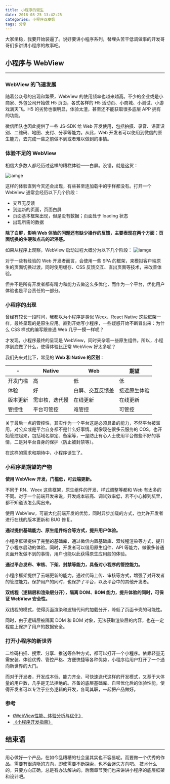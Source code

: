 ```yaml
---
title: 小程序的诞生
date: 2018-08-25 13:42:25
categories: 小程序双皮奶
tags: 分享
---
```

大家坐稳，我要开始装逼了。说好要讲小程序系列，替埋头苦干低调做事的开发哥哥们多讲讲小程序的故事吧。
<!--more-->

## 小程序与 WebView
---
### WebView 的飞速发展
随着公众号的出现和繁荣，WebView 的使用频率也越来越高。不少的企业或是小商家、外包公司开始做 H5 页面，各式各样的 H5 活动页、小商城、小测试、小游戏满天飞。H5 的劣势也很明显，体验太渣，甚至还不能获取很多底层 APP 拥有的功能。

微信团队也因此提供了一些 JS-SDK 给 Web 开发使用，包括拍摄、录音、语音识别、二维码、地图、支付、分享等能力。从此，Web 开发者可以使用到微信的原生能力，去完成一些之前做不到或者难以做到的事情。


### 体验不足的 WebView
相信大多数人都经历过这样的糟糕体验——白屏。没错，就是这货：

![iamge](https://github-imglib-1255459943.cos.ap-chengdu.myqcloud.com/1535165451%281%29.png)

这样的体验直到今天还会出现，有些甚至连加载中的字样都没有。打开一个 WebView 通常会经历以下几个阶段：
- 交互无反馈
- 到达新的页面，页面白屏
- 页面基本框架出现，但是没有数据；页面处于 loading 状态
- 出现所需的数据

**除了白屏，影响 Web 体验的问题还有缺少操作的反馈，主要表现在两个方面：页面切换的生硬和点击的迟滞感。**

如果从程序上观察，WebView 启动过程大概分为以下几个阶段：
![iamge](https://github-imglib-1255459943.cos.ap-chengdu.myqcloud.com/time.png)

对于一些有经验的 Web 开发者而言，会使用一些 SPA 的框架，来模拟客户端原生的页面切换过渡，同时使用缓存、CSS 反馈交互、直出页面等技术，来改善体验。

但并不是所有开发者都有精力和能力去做这么多优化，而作为一个平台，优化用户体验也是平台责任的一部分。


### 小程序的出现
曾经有较长一段时间，我都以为小程序是类似 Weex、React Native 这些框架一样，最终呈现的是原生应用。直到开始写小程序，一些疑惑开始不断冒出来：为什么 CSS 样式的编写跟普通 Web 几乎一摸一样呢？

才发现，小程序最终的呈现是 WebView，同时夹杂着一些原生组件。所以，小程序到底做了什么，使得体验比正常 WebView 好太多呢？

我们先来对比下，常见的 **Web 和 Native 的区别**：

| - | Native | Web | 期望 |
| - | - | - | - |
| 开发门槛 | 高 | 低 | 低 |
| 体验 | 好 | 白屏、交互反馈差 | 接近原生体验 |
| 版本更新 | 需审核，迭代慢 | 在线更新 | 在线更新 |
| 管控性 | 平台可管控 | 难管控 | 可管控 |

关于最后一点的管控性，其实作为一个平台这是必须具备的能力，不然平台被滥用，对公众或是平台自身都不是什么好事情。就像现在很多云服务的 COS，也开始管控起来，包括域名绑定、备案等，一是防止有心人士使用平台做些不好的事情，二是对平台自身的保护（防止被封禁等）。

在这样的需求和期待中，小程序诞生了。

### 小程序是期望的产物
**使用 WebView 开发，门槛低，可云端更新。**

不同于 RN、Weex 这些框架，原生组件的开发、样式调整等都和 Web 有太多的不同。对于一个前端开发来说，开发成本较高、调试效率低，若不小心掉到坑里，都不知道该怎么爬出来。

使用 WebView，可最大化前端开发的优势，同时异步加载的方式，也允许开发者进行在线的版本更新和 BUG 修复。

**通过提供基础能力、原生组件结合等方式，提升用户体验。**

小程序框架提供了完整的基础库，通过微信内置基础库、双线程渲染等方式，提升了小程序启动的体验。同时，开发者可以借用原生组件、API 等能力，做很多普通页面开发做不到的事情，用户也能以此获得原生应用般的体验。

**通过平台发布、审核、下架、封禁等能力，具备对小程序的管控能力。**

小程序框架提供了云端更新的能力，通过代码上传、审核等方式，增强了对开发者的管控能力。保护用户的同时，也保护了平台，以及平台中的其他开发者。

**双线程（逻辑层和渲染层分开），隔离 DOM、BOM 能力，提升体验的同时，可保证 WebView 安全性。**

双线程的模式，使得页面渲染和逻辑代码的加载分开，降低了页面卡壳的可能性。

同时，由于逻辑层被隔离 DOM 和 BOM 对象，无法获取渲染层的内容，也在一定程度上保护了用户的数据安全。

### 打开小程序的新世界
二维码扫描、搜索、分享、推送等各种方式，都可以打开一个小程序。依靠轻量无需安装、体验优秀、管控严格、方便快捷等各种优势，小程序给用户打开了一个通向新世界的大门。

而对于开发者，开发成本低、能力齐全、可快速迭代这样的开发模式，又基于大体量的用户数，几乎是无法拒绝的。齐备的底层基础库、自带优化后的体验性能，使得开发者可以专注于业务逻辑的开发，各司其职，一起把产品做好。


### 参考
- [《WebView性能、体验分析与优化》](https://tech.meituan.com/WebViewPerf.html)
- [《小程序开发指南》](https://developers.weixin.qq.com/ebook?action=get_post_info&token=935589521&volumn=1&lang=zh_CN&book=miniprogram&docid=000668c6910b784b00860870a5ac0a)


## 结束语
---
用心做好一个产品，在如今乱糟糟的社会里其实也不容易呢。而要做一个优秀的作品，需要有很清晰的方向，即使需要不断探索，也不会迷失方向吧。
技术什么的，只要方向正确，总是有办法解决的。后面章节我们也来讲讲小程序的底层框架和设计吧。